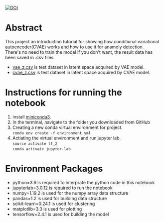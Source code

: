 [![DOI](https://zenodo.org/badge/351414777.svg)](https://zenodo.org/badge/latestdoi/351414777)
# Abstract
This project an introduction tutorial for showing how conditional variational autoencoder(CVAE) works and how to use it for anamoly detection.  
There's no need to train the model if you don't want, the result data has been saved in .csv files.  
* [vae_z.csv](https://github.com/teokem/project-work-2021-DonglinLiu/blob/main/data/vae_z.csv) is test dataset in latent space acquired by VAE model.  
* [cvae_z.csv](https://github.com/teokem/project-work-2021-DonglinLiu/blob/main/data/cvae_z.csv) is test dataset in latent space acquired by CVAE model.

# Instructions for running the notebook
1. install [miniconda3](https://docs.conda.io/en/latest/miniconda.html).
2. In the terminal, navigate to the folder you downloaded from GitHub
3. Creating a new conda virtual environment for project.   
  ```conda env create -f environment.yml```   
5. Actiating the virtual environment and run jupyter lab.   
  ```source activate tf_2```   
  ```conda activate jupyter-lab```   
  
# Environment Packages
* python=3.6 is required to interprate the python code in this notebook
* jupyterlab=3.0.12 is required to run the notebook
* numpy=1.19.2 is used for the numpy array data structure
* pandas=1.2 is used for building data structure
* scikit-learn=0.24.1 is used for clustering
* matplotlib=3.3 is used for plotting
* tensorflow=2.4.1 is used for building the model
